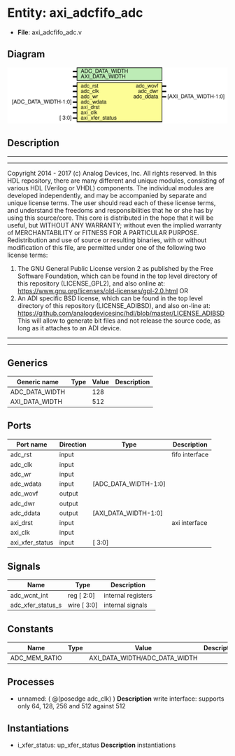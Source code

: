 # Entity: axi_adcfifo_adc

- **File**: axi_adcfifo_adc.v
## Diagram

![Diagram](axi_adcfifo_adc.svg "Diagram")
## Description

***************************************************************************
 ***************************************************************************
 Copyright 2014 - 2017 (c) Analog Devices, Inc. All rights reserved.
 In this HDL repository, there are many different and unique modules, consisting
 of various HDL (Verilog or VHDL) components. The individual modules are
 developed independently, and may be accompanied by separate and unique license
 terms.
 The user should read each of these license terms, and understand the
 freedoms and responsibilities that he or she has by using this source/core.
 This core is distributed in the hope that it will be useful, but WITHOUT ANY
 WARRANTY; without even the implied warranty of MERCHANTABILITY or FITNESS FOR
 A PARTICULAR PURPOSE.
 Redistribution and use of source or resulting binaries, with or without modification
 of this file, are permitted under one of the following two license terms:
   1. The GNU General Public License version 2 as published by the
      Free Software Foundation, which can be found in the top level directory
      of this repository (LICENSE_GPL2), and also online at:
      <https://www.gnu.org/licenses/old-licenses/gpl-2.0.html>
 OR
   2. An ADI specific BSD license, which can be found in the top level directory
      of this repository (LICENSE_ADIBSD), and also on-line at:
      https://github.com/analogdevicesinc/hdl/blob/master/LICENSE_ADIBSD
      This will allow to generate bit files and not release the source code,
      as long as it attaches to an ADI device.
 ***************************************************************************
 ***************************************************************************
 
## Generics

| Generic name   | Type | Value | Description |
| -------------- | ---- | ----- | ----------- |
| ADC_DATA_WIDTH |      | 128   |             |
| AXI_DATA_WIDTH |      | 512   |             |
## Ports

| Port name       | Direction | Type                 | Description    |
| --------------- | --------- | -------------------- | -------------- |
| adc_rst         | input     |                      | fifo interface |
| adc_clk         | input     |                      |                |
| adc_wr          | input     |                      |                |
| adc_wdata       | input     | [ADC_DATA_WIDTH-1:0] |                |
| adc_wovf        | output    |                      |                |
| adc_dwr         | output    |                      |                |
| adc_ddata       | output    | [AXI_DATA_WIDTH-1:0] |                |
| axi_drst        | input     |                      | axi interface  |
| axi_clk         | input     |                      |                |
| axi_xfer_status | input     | [ 3:0]               |                |
## Signals

| Name              | Type            | Description         |
| ----------------- | --------------- | ------------------- |
| adc_wcnt_int      | reg     [  2:0] | internal registers  |
| adc_xfer_status_s | wire [  3:0]    | internal signals    |
## Constants

| Name          | Type | Value                         | Description |
| ------------- | ---- | ----------------------------- | ----------- |
| ADC_MEM_RATIO |      | AXI_DATA_WIDTH/ADC_DATA_WIDTH |             |
## Processes
- unnamed: ( @(posedge adc_clk) )
**Description**
write interface: supports only 64, 128, 256 and 512 against 512

## Instantiations

- i_xfer_status: up_xfer_status
**Description**
instantiations

